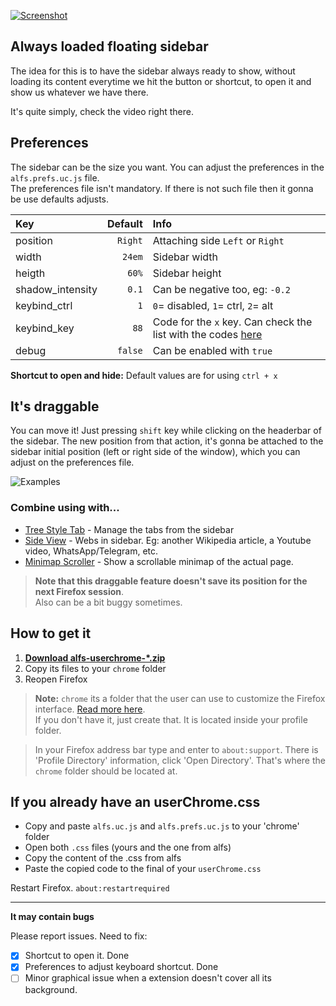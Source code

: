 [![Screenshot](https://i.imgur.com/3yoxdiF.png)](https://i.imgur.com/ZduZ3Ot.gifv)

## Always loaded floating sidebar  
The idea for this is to have the sidebar always ready to show, without loading its content everytime we hit the button or shortcut, to open it and show us whatever we have there.


It's quite simply, check the video right there.

## Preferences
The sidebar can be the size you want. You can adjust the preferences in the `alfs.prefs.uc.js` file.  
The preferences file isn't mandatory. If there is not such file then it gonna be use defaults adjusts.

| Key              | Default | Info                                                                                                                    |  
| :---             | ---:    | :---                                                                                                                    |  
| position         | `Right` | Attaching side `Left` or `Right`                                                                                        |  
| width            | `24em`  | Sidebar width                                                                                                           |  
| heigth           | `60%`   | Sidebar height                                                                                                          |  
| shadow_intensity | `0.1`   | Can be negative too, eg: `-0.2`                                                                                         |  
| keybind_ctrl     | `1`     | `0`= disabled, `1`= ctrl, `2`= alt                                                                                      |  
| keybind_key      | `88`    | Code for the `x` key. Can check the list with the codes [here](https://www.cambiaresearch.com/articles/15/javascript-char-codes-key-codes) |  
| debug            | `false` | Can be enabled with `true`                                                                                              |  


 **Shortcut to open and hide:**  Default values are for using `ctrl + x`


## It's draggable  
You can move it! Just pressing `shift` key while clicking on the headerbar of the sidebar.
The new position from that action, it's gonna be attached to the sidebar initial position (left or right side of the window), which you can adjust on the preferences file.

![Examples](https://i.imgur.com/2N9lWm1.png)

### Combine using with...
 * [Tree Style Tab](https://addons.mozilla.org/es/firefox/addon/tree-style-tab/) - Manage the tabs from the sidebar
 * [Side View](https://addons.mozilla.org/es/firefox/addon/side-view/) - Webs in sidebar. Eg: another Wikipedia article, a Youtube video, WhatsApp/Telegram, etc.
 * [Minimap Scroller](https://addons.mozilla.org/es/firefox/addon/minimap-scroller-sidebar/) - Show a scrollable minimap of the actual page.

> **Note that this draggable feature doesn't save its position for the next Firefox session**.  
Also can be a bit buggy sometimes.

## How to get it
1. [**Download alfs-userchrome-\*.zip**](https://github.com/thepante/alfs-firefox/releases/latest)
2. Copy its files to your `chrome` folder
3. Reopen Firefox

> **Note:** `chrome` its a folder that the user can use to customize the Firefox interface. [Read more here](http://kb.mozillazine.org/index.php?title=UserChrome.css).  
If you don't have it, just create that. It is located inside your profile folder.

> In your Firefox address bar type and enter to `about:support`. There is 'Profile Directory' information, click 'Open Directory'. That's where the `chrome` folder should be located at.

## If you already have an userChrome.css

- Copy and paste `alfs.uc.js` and `alfs.prefs.uc.js` to your 'chrome' folder
- Open both `.css` files (yours and the one from alfs)
- Copy the content of the .css from alfs
- Paste the copied code to the final of your `userChrome.css`

Restart Firefox. `about:restartrequired`

----

**It may contain bugs**

Please report issues. Need to fix:
- [X] Shortcut to open it. Done
- [X] Preferences to adjust keyboard shortcut. Done
- [ ] Minor graphical issue when a extension doesn't cover all its background.
